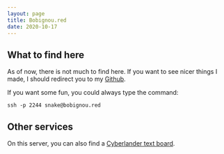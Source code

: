 ```yaml
---
layout: page
title: Bobignou.red
date: 2020-10-17
---
```

## What to find here
As of now, there is not much to find here. If you want to see nicer things I made, I should redirect you to my [Github](https://github.com/Arkaeriit).

If you want some fun, you could always type the command:
```shell
ssh -p 2244 snake@bobignou.red
```

## Other services
On this server, you can also find a [Cyberlander text board](https://cyberland.bobignou.red).

